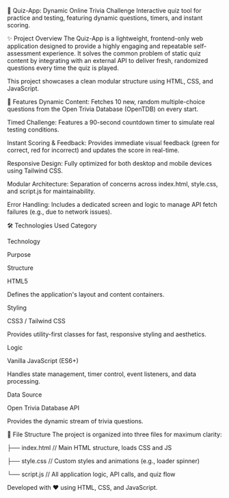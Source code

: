🧠 Quiz-App: Dynamic Online Trivia Challenge
Interactive quiz tool for practice and testing, featuring dynamic questions, timers, and instant scoring.

✨ Project Overview
The Quiz-App is a lightweight, frontend-only web application designed to provide a highly engaging and repeatable self-assessment experience. It solves the common problem of static quiz content by integrating with an external API to deliver fresh, randomized questions every time the quiz is played.

This project showcases a clean modular structure using HTML, CSS, and JavaScript.

🚀 Features
Dynamic Content: Fetches 10 new, random multiple-choice questions from the Open Trivia Database (OpenTDB) on every start.

Timed Challenge: Features a 90-second countdown timer to simulate real testing conditions.

Instant Scoring & Feedback: Provides immediate visual feedback (green for correct, red for incorrect) and updates the score in real-time.

Responsive Design: Fully optimized for both desktop and mobile devices using Tailwind CSS.

Modular Architecture: Separation of concerns across index.html, style.css, and script.js for maintainability.

Error Handling: Includes a dedicated screen and logic to manage API fetch failures (e.g., due to network issues).

🛠️ Technologies Used
Category

Technology

Purpose

Structure

HTML5

Defines the application's layout and content containers.

Styling

CSS3 / Tailwind CSS

Provides utility-first classes for fast, responsive styling and aesthetics.

Logic

Vanilla JavaScript (ES6+)

Handles state management, timer control, event listeners, and data processing.

Data Source

Open Trivia Database API

Provides the dynamic stream of trivia questions.

📁 File Structure
The project is organized into three files for maximum clarity:

├── index.html         // Main HTML structure, loads CSS and JS

├── style.css          // Custom styles and animations (e.g., loader spinner)

└── script.js          // All application logic, API calls, and quiz flow

Developed with ❤️ using HTML, CSS, and JavaScript.
